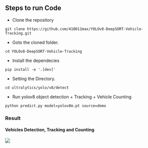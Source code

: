 ## Steps to run Code

- Clone the repository
```
git clone https://github.com/410011max/YOLOv8-DeepSORT-Vehicle-Tracking.git
```
- Goto the cloned folder.
```
cd YOLOv8-DeepSORT-Vehicle-Tracking
```
- Install the dependecies
```
pip install -e '.[dev]'
```
- Setting the Directory.
```
cd ultralytics/yolo/v8/detect
```
- Run yolov8 object detection + Tracking + Vehicle Counting
```
python predict.py model=yolov8m.pt source=demo
```

### Result

#### Vehicles Detection, Tracking and Counting 
![](./figure/figure1.png)
